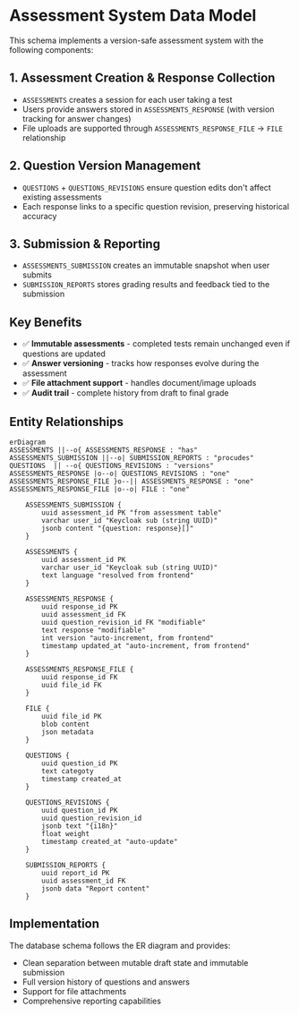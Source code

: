 # Assessment System Data Model

This schema implements a version-safe assessment system with the following components:

## 1. Assessment Creation & Response Collection
- `ASSESSMENTS` creates a session for each user taking a test
- Users provide answers stored in `ASSESSMENTS_RESPONSE` (with version tracking for answer changes)
- File uploads are supported through `ASSESSMENTS_RESPONSE_FILE` → `FILE` relationship

## 2. Question Version Management
- `QUESTIONS` + `QUESTIONS_REVISIONS` ensure question edits don't affect existing assessments
- Each response links to a specific question revision, preserving historical accuracy

## 3. Submission & Reporting
- `ASSESSMENTS_SUBMISSION` creates an immutable snapshot when user submits
- `SUBMISSION_REPORTS` stores grading results and feedback tied to the submission

## Key Benefits
- ✅ **Immutable assessments** - completed tests remain unchanged even if questions are updated
- ✅ **Answer versioning** - tracks how responses evolve during the assessment
- ✅ **File attachment support** - handles document/image uploads
- ✅ **Audit trail** - complete history from draft to final grade

## Entity Relationships

```mermaid
erDiagram
ASSESSMENTS ||--o{ ASSESSMENTS_RESPONSE : "has"
ASSESSMENTS_SUBMISSION ||--o| SUBMISSION_REPORTS : "procudes"
QUESTIONS  || --o{ QUESTIONS_REVISIONS : "versions"
ASSESSMENTS_RESPONSE |o--o| QUESTIONS_REVISIONS : "one"
ASSESSMENTS_RESPONSE_FILE }o--|| ASSESSMENTS_RESPONSE : "one"
ASSESSMENTS_RESPONSE_FILE |o--o| FILE : "one"

    ASSESSMENTS_SUBMISSION {
        uuid assessment_id PK "from assessment table"
        varchar user_id "Keycloak sub (string UUID)"
        jsonb content "{question: response}[]"
    }

    ASSESSMENTS {
        uuid assessment_id PK
        varchar user_id "Keycloak sub (string UUID)"
        text language "resolved from frontend"
    }

    ASSESSMENTS_RESPONSE {
        uuid response_id PK
        uuid assessment_id FK
        uuid question_revision_id FK "modifiable"
        text response "modifiable"
        int version "auto-increment, from frontend"
        timestamp updated_at "auto-increment, from frontend"
    }

    ASSESSMENTS_RESPONSE_FILE {
        uuid response_id FK
        uuid file_id FK
    }

    FILE {
        uuid file_id PK
        blob content
        json metadata
    }

    QUESTIONS {
        uuid question_id PK
        text categoty
        timestamp created_at
    }

    QUESTIONS_REVISIONS {
        uuid question_id PK
        uuid question_revision_id 
        jsonb text "{i18n}"
        float weight
        timestamp created_at "auto-update"
    }

    SUBMISSION_REPORTS {
        uuid report_id PK
        uuid assessment_id FK
        jsonb data "Report content"
    }
```

## Implementation

The database schema follows the ER diagram and provides:
- Clean separation between mutable draft state and immutable submission
- Full version history of questions and answers
- Support for file attachments
- Comprehensive reporting capabilities
